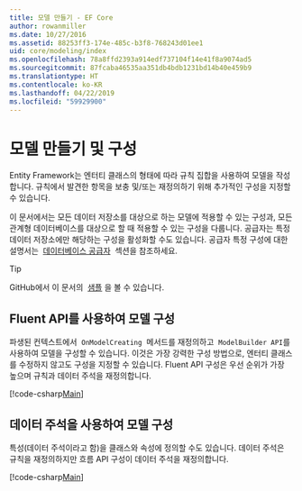 ```yaml
---
title: 모델 만들기 - EF Core
author: rowanmiller
ms.date: 10/27/2016
ms.assetid: 88253ff3-174e-485c-b3f8-768243d01ee1
uid: core/modeling/index
ms.openlocfilehash: 78a8ffd2393a914edf737104f14e41f8a9074ad5
ms.sourcegitcommit: 87fcaba46535aa351db4bdb1231bd14b40e459b9
ms.translationtype: HT
ms.contentlocale: ko-KR
ms.lasthandoff: 04/22/2019
ms.locfileid: "59929900"
---
```

# <a name="creating-and-configuring-a-model"></a>모델 만들기 및 구성

Entity Framework는 엔터티 클래스의 형태에 따라 규칙 집합을 사용하여 모델을 작성합니다. 규칙에서 발견한 항목을 보충 및/또는 재정의하기 위해 추가적인 구성을 지정할 수 있습니다.

이 문서에서는 모든 데이터 저장소를 대상으로 하는 모델에 적용할 수 있는 구성과, 모든 관계형 데이터베이스를 대상으로 할 때 적용할 수 있는 구성을 다룹니다. 공급자는 특정 데이터 저장소에만 해당하는 구성을 활성화할 수도 있습니다. 공급자 특정 구성에 대한 설명서는  [데이터베이스 공급자](../providers/index.md)  섹션을 참조하세요.

> [!TIP]  
> GitHub에서 이 문서의  [샘플](https://github.com/aspnet/EntityFramework.Docs/tree/master/samples) 을 볼 수 있습니다.

## <a name="use-fluent-api-to-configure-a-model"></a>Fluent API를 사용하여 모델 구성

파생된 컨텍스트에서  `OnModelCreating`  메서드를 재정의하고  `ModelBuilder API`를 사용하여 모델을 구성할 수 있습니다. 이것은 가장 강력한 구성 방법으로, 엔터티 클래스를 수정하지 않고도 구성을 지정할 수 있습니다. Fluent API 구성은 우선 순위가 가장 높으며 규칙과 데이터 주석을 재정의합니다.

[!code-csharp[Main](../../../samples/core/Modeling/FluentAPI/Samples/Required.cs?highlight=11-13)]

## <a name="use-data-annotations-to-configure-a-model"></a>데이터 주석을 사용하여 모델 구성

특성(데이터 주석이라고 함)을 클래스와 속성에 정의할 수도 있습니다. 데이터 주석은 규칙을 재정의하지만 흐름 API 구성이 데이터 주석을 재정의합니다.

[!code-csharp[Main](../../../samples/core/Modeling/DataAnnotations/Samples/Required.cs?highlight=14)]
